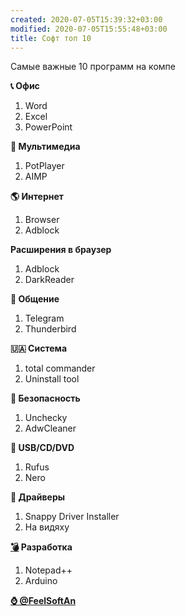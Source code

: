 ```yaml
---
created: 2020-07-05T15:39:32+03:00
modified: 2020-07-05T15:55:48+03:00
title: Софт топ 10
---
```


Самые важные 10 программ на компе


**:telephone_receiver: Офис**
1. Word
1. Excel
1. PowerPoint

**:movie_camera: Мультимедиа**
1. PotPlayer
1. AIMP

**:earth_americas: Интернет**
1. Browser
1. Adblock

**Расширения в браузер**
1. Adblock
1. DarkReader

**:kiss: Общение**
1. Telegram
1. Thunderbird

**🇺🇦 Система**
1. total  commander
1. Uninstall tool

**:closed_lock_with_key: Безопасность**
1. Unchecky
1. AdwCleaner

**:minidisc: USB/CD/DVD**
1. Rufus
1. Nero

**:articulated_lorry: Драйверы**
1. Snappy Driver Installer
1. На видяху

**[:bomb:](#) Разработка**
1. Notepad++
1. Arduino

**[:watch: @FeelSoftAn](https://t.me/FeelSoftAn)**